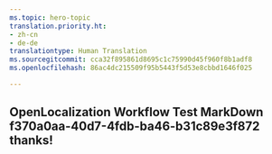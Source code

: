 ```yaml
---
ms.topic: hero-topic
translation.priority.ht:
- zh-cn
- de-de
translationtype: Human Translation
ms.sourcegitcommit: cca32f895861d8695c1c75990d45f960f8b1adf8
ms.openlocfilehash: 86ac4dc215509f95b5443f5d53e8cbbd1646f025

---
```

## OpenLocalization Workflow Test MarkDown f370a0aa-40d7-4fdb-ba46-b31c89e3f872 thanks!



<!--HONumber=Aug16_HO1-->


